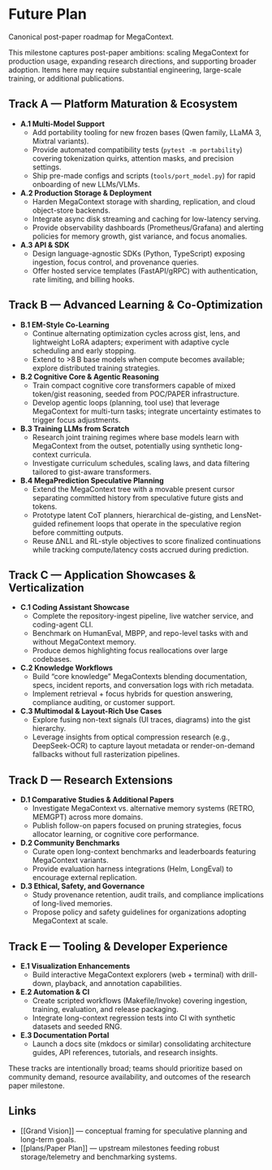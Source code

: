 # Future Plan

Canonical post-paper roadmap for MegaContext.

This milestone captures post-paper ambitions: scaling MegaContext for production usage, expanding research directions, and supporting broader adoption. Items here may require substantial engineering, large-scale training, or additional publications.

## Track A — Platform Maturation & Ecosystem
- **A.1 Multi-Model Support**
  - Add portability tooling for new frozen bases (Qwen family, LLaMA 3, Mixtral variants).
  - Provide automated compatibility tests (`pytest -m portability`) covering tokenization quirks, attention masks, and precision settings.
  - Ship pre-made configs and scripts (`tools/port_model.py`) for rapid onboarding of new LLMs/VLMs.
- **A.2 Production Storage & Deployment**
  - Harden MegaContext storage with sharding, replication, and cloud object-store backends.
  - Integrate async disk streaming and caching for low-latency serving.
  - Provide observability dashboards (Prometheus/Grafana) and alerting policies for memory growth, gist variance, and focus anomalies.
- **A.3 API & SDK**
  - Design language-agnostic SDKs (Python, TypeScript) exposing ingestion, focus control, and provenance queries.
  - Offer hosted service templates (FastAPI/gRPC) with authentication, rate limiting, and billing hooks.

## Track B — Advanced Learning & Co-Optimization
- **B.1 EM-Style Co-Learning**
  - Continue alternating optimization cycles across gist, lens, and lightweight LoRA adapters; experiment with adaptive cycle scheduling and early stopping.
  - Extend to >8 B base models when compute becomes available; explore distributed training strategies.
- **B.2 Cognitive Core & Agentic Reasoning**
  - Train compact cognitive core transformers capable of mixed token/gist reasoning, seeded from POC/PAPER infrastructure.
  - Develop agentic loops (planning, tool use) that leverage MegaContext for multi-turn tasks; integrate uncertainty estimates to trigger focus adjustments.
- **B.3 Training LLMs from Scratch**
  - Research joint training regimes where base models learn with MegaContext from the outset, potentially using synthetic long-context curricula.
  - Investigate curriculum schedules, scaling laws, and data filtering tailored to gist-aware transformers.
- **B.4 MegaPrediction Speculative Planning**
  - Extend the MegaContext tree with a movable present cursor separating committed history from speculative future gists and tokens.
  - Prototype latent CoT planners, hierarchical de-gisting, and LensNet-guided refinement loops that operate in the speculative region before committing outputs.
  - Reuse ΔNLL and RL-style objectives to score finalized continuations while tracking compute/latency costs accrued during prediction.

## Track C — Application Showcases & Verticalization
- **C.1 Coding Assistant Showcase**
  - Complete the repository-ingest pipeline, live watcher service, and coding-agent CLI.
  - Benchmark on HumanEval, MBPP, and repo-level tasks with and without MegaContext memory.
  - Produce demos highlighting focus reallocations over large codebases.
- **C.2 Knowledge Workflows**
  - Build “core knowledge” MegaContexts blending documentation, specs, incident reports, and conversation logs with rich metadata.
  - Implement retrieval + focus hybrids for question answering, compliance auditing, or customer support.
- **C.3 Multimodal & Layout-Rich Use Cases**
  - Explore fusing non-text signals (UI traces, diagrams) into the gist hierarchy.
  - Leverage insights from optical compression research (e.g., DeepSeek-OCR) to capture layout metadata or render-on-demand fallbacks without full rasterization pipelines.

## Track D — Research Extensions
- **D.1 Comparative Studies & Additional Papers**
  - Investigate MegaContext vs. alternative memory systems (RETRO, MEMGPT) across more domains.
  - Publish follow-on papers focused on pruning strategies, focus allocator learning, or cognitive core performance.
- **D.2 Community Benchmarks**
  - Curate open long-context benchmarks and leaderboards featuring MegaContext variants.
  - Provide evaluation harness integrations (Helm, LongEval) to encourage external replication.
- **D.3 Ethical, Safety, and Governance**
  - Study provenance retention, audit trails, and compliance implications of long-lived memories.
  - Propose policy and safety guidelines for organizations adopting MegaContext at scale.

## Track E — Tooling & Developer Experience
- **E.1 Visualization Enhancements**
  - Build interactive MegaContext explorers (web + terminal) with drill-down, playback, and annotation capabilities.
- **E.2 Automation & CI**
  - Create scripted workflows (Makefile/Invoke) covering ingestion, training, evaluation, and release packaging.
  - Integrate long-context regression tests into CI with synthetic datasets and seeded RNG.
- **E.3 Documentation Portal**
  - Launch a docs site (mkdocs or similar) consolidating architecture guides, API references, tutorials, and research insights.

These tracks are intentionally broad; teams should prioritize based on community demand, resource availability, and outcomes of the research paper milestone.

## Links
- [[Grand Vision]] — conceptual framing for speculative planning and long-term goals.
- [[plans/Paper Plan]] — upstream milestones feeding robust storage/telemetry and benchmarking systems.
